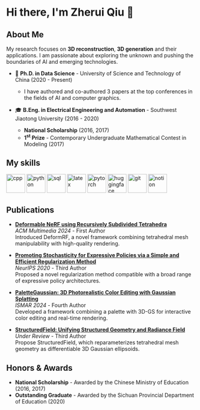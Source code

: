
# Hi there, I'm Zherui Qiu &#x1F44B;

## About Me

My research focuses on **3D reconstruction**, **3D generation** and their applications. I am passionate about exploring the unknown and pushing the boundaries of AI and emerging technologies.

- &#x1F3EB; **Ph.D. in Data Science** - University of Science and Technology of China (2020 - Present)
  - I have authored and co-authored 3 papers at the top conferences in the fields of AI and computer graphics.

- &#x1F393; **B.Eng. in Electrical Engineering and Automation** - Southwest Jiaotong University (2016 - 2020)
  - **National Scholarship** (2016, 2017)
  - **1<sup>st</sup> Prize** - Contemporary Undergraduate Mathematical Contest in Modeling (2017)
 
## My skills
<p align="left">
  <img src="https://img.icons8.com/color/48/000000/c-plus-plus-logo.png" alt="cpp" width="50" height="50"/>
  <img src="https://img.icons8.com/?size=100&id=13441&format=png" alt="python" width="50" height="50"/>
  <img src="https://img.icons8.com/?size=100&id=q2EvWWP24C1j&format=png" alt="sql" width="50" height="50"/>
  <img src="https://img.icons8.com/?size=100&id=piVHs2bMOs6P&format=png" alt="latex" width="50" height="50"/>
  <img src="https://img.icons8.com/?size=100&id=jH4BpkMnRrU5&format=png" alt="pytorch" width="50" height="50"/>
  <img src="https://img.icons8.com/?size=100&id=sop9ROXku5bb&format=png" alt="huggingface" width="50" height="50"/>
  <img src="https://img.icons8.com/?size=100&id=20906&format=png" alt="git" width="50" height="50"/>
  <img src="https://img.icons8.com/?size=100&id=uVERmCBZZACL&format=png" alt="notion" width="50" height="50"/>
</p>


## Publications

- **[Deformable NeRF using Recursively Subdivided Tetrahedra](https://openreview.net/forum?id=QayT1wjqYB)**  
  *ACM Multimedia 2024* - First Author  
  Introduced DeformRF, a novel framework combining tetrahedral mesh manipulability with high-quality rendering.

- **[Promoting Stochasticity for Expressive Policies via a Simple and Efficient Regularization Method](https://papers.nips.cc/paper/2020/hash/9cafd121ba982e6de30ffdf5ada9ce2e-Abstract.html)**  
  *NeurIPS 2020* - Third Author  
  Proposed a novel regularization method compatible with a broad range of expressive policy architectures.

- **[PaletteGaussian: 3D Photorealistic Color Editing with Gaussian Splatting](https://ieeexplore.ieee.org/abstract/document/10765418)**  
  *ISMAR 2024* - Fourth Author  
  Developed a framework combining a palette with 3D-GS for interactive color editing and real-time rendering.

- **[StructuredField: Unifying Structured Geometry and Radiance Field](https://structuredfield.github.io/)**  
  *Under Review* - Third Author  
  Propose StructuredField, which reparameterizes tetrahedral mesh geometry as differentiable 3D Gaussian ellipsoids.
  

## Honors & Awards

- **National Scholarship** - Awarded by the Chinese Ministry of Education (2016, 2017)
- **Outstanding Graduate** - Awarded by the Sichuan Provincial Department of Education (2020)
